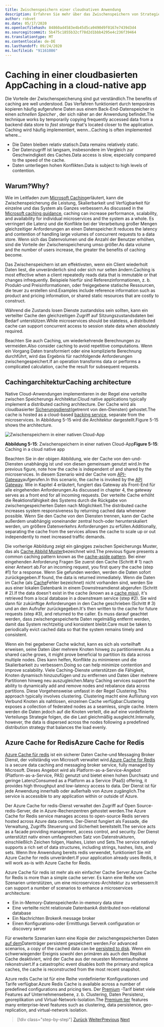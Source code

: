 ```yaml
---
title: Zwischenspeichern einer cloudnativen Anwendung
description: Erfahren Sie mehr über das Zwischenspeichern von Strategien in einer Cloud-native Anwendung.
author: robvet
ms.date: 05/17/2020
ms.openlocfilehash: 84860ad4583e4b45d5ca9490d9f0167e7439d3d4
ms.sourcegitcommit: 5b475c1855b32cf78d2d1bbb4295e4c236f39464
ms.translationtype: MT
ms.contentlocale: de-DE
ms.lasthandoff: 09/24/2020
ms.locfileid: "91161086"
---
```

# <a name="caching-in-a-cloud-native-app"></a><span data-ttu-id="8cd84-103">Caching in einer cloudbasierten App</span><span class="sxs-lookup"><span data-stu-id="8cd84-103">Caching in a cloud-native app</span></span>

<span data-ttu-id="8cd84-104">Die Vorteile der Zwischenspeicherung sind gut verständlich.</span><span class="sxs-lookup"><span data-stu-id="8cd84-104">The benefits of caching are well understood.</span></span> <span data-ttu-id="8cd84-105">Das Verfahren funktioniert durch temporäres kopieren häufig aufgerufene Daten aus einem Back-End-Datenspeicher in einen *schnellen Speicher* , der sich näher an der Anwendung befindet.</span><span class="sxs-lookup"><span data-stu-id="8cd84-105">The technique works by temporarily copying frequently accessed data from a backend data store to *fast storage* that's located closer to the application.</span></span> <span data-ttu-id="8cd84-106">Caching wird häufig implementiert, wenn...</span><span class="sxs-lookup"><span data-stu-id="8cd84-106">Caching is often implemented where...</span></span>

- <span data-ttu-id="8cd84-107">Die Daten bleiben relativ statisch.</span><span class="sxs-lookup"><span data-stu-id="8cd84-107">Data remains relatively static.</span></span>
- <span data-ttu-id="8cd84-108">Der Datenzugriff ist langsam, insbesondere im Vergleich zur Geschwindigkeit des Caches.</span><span class="sxs-lookup"><span data-stu-id="8cd84-108">Data access is slow, especially compared to the speed of the cache.</span></span>
- <span data-ttu-id="8cd84-109">Daten unterliegen hohen Konflikten.</span><span class="sxs-lookup"><span data-stu-id="8cd84-109">Data is subject to high levels of contention.</span></span>

## <a name="why"></a><span data-ttu-id="8cd84-110">Warum?</span><span class="sxs-lookup"><span data-stu-id="8cd84-110">Why?</span></span>

<span data-ttu-id="8cd84-111">Wie im Leitfaden zum [Microsoft Caching](/azure/architecture/best-practices/caching)erläutert, kann die Zwischenspeicherung die Leistung, Skalierbarkeit und Verfügbarkeit für einzelne und das System als Ganzes verbessern.</span><span class="sxs-lookup"><span data-stu-id="8cd84-111">As discussed in the [Microsoft caching guidance](/azure/architecture/best-practices/caching), caching can increase performance, scalability, and availability for individual microservices and the system as a whole.</span></span> <span data-ttu-id="8cd84-112">Es verringert die Latenz und die Konflikte bei der Verarbeitung großer Mengen gleichzeitiger Anforderungen an einen Datenspeicher.</span><span class="sxs-lookup"><span data-stu-id="8cd84-112">It reduces the latency and contention of handling large volumes of concurrent requests to a data store.</span></span> <span data-ttu-id="8cd84-113">Wenn sich das Datenvolumen und die Anzahl der Benutzer erhöhen, sind die Vorteile der Zwischenspeicherung umso größer.</span><span class="sxs-lookup"><span data-stu-id="8cd84-113">As data volume and the number of users increase, the greater the benefits of caching become.</span></span>

<span data-ttu-id="8cd84-114">Das Zwischenspeichern ist am effektivsten, wenn ein Client wiederholt Daten liest, die unveränderlich sind oder sich nur selten ändern.</span><span class="sxs-lookup"><span data-stu-id="8cd84-114">Caching is most effective when a client repeatedly reads data that is immutable or that changes infrequently.</span></span> <span data-ttu-id="8cd84-115">Beispiele hierfür sind Referenzinformationen, z. b. Produkt-und Preisinformationen, oder freigegebene statische Ressourcen, die teuer zu erstellen sind.</span><span class="sxs-lookup"><span data-stu-id="8cd84-115">Examples include reference information such as product and pricing information, or shared static resources that are costly to construct.</span></span>

<span data-ttu-id="8cd84-116">Während die Zustands losen Dienste zustandslos sein sollten, kann ein verteilter Cache den gleichzeitigen Zugriff auf Sitzungszustandsdaten bei Bedarf unterstützen.</span><span class="sxs-lookup"><span data-stu-id="8cd84-116">While microservices should be stateless, a distributed cache can support concurrent access to session state data when absolutely required.</span></span>

<span data-ttu-id="8cd84-117">Beachten Sie auch Caching, um wiederkehrende Berechnungen zu vermeiden.</span><span class="sxs-lookup"><span data-stu-id="8cd84-117">Also consider caching to avoid repetitive computations.</span></span> <span data-ttu-id="8cd84-118">Wenn ein Vorgang Daten transformiert oder eine komplizierte Berechnung durchführt, wird das Ergebnis für nachfolgende Anforderungen zwischengespeichert.</span><span class="sxs-lookup"><span data-stu-id="8cd84-118">If an operation transforms data or performs a complicated calculation, cache the result for subsequent requests.</span></span>

## <a name="caching-architecture"></a><span data-ttu-id="8cd84-119">Cachingarchitektur</span><span class="sxs-lookup"><span data-stu-id="8cd84-119">Caching architecture</span></span>

<span data-ttu-id="8cd84-120">Native Cloud-Anwendungen implementieren in der Regel eine verteilte zwischen Speicherungs Architektur.</span><span class="sxs-lookup"><span data-stu-id="8cd84-120">Cloud native applications typically implement a distributed caching architecture.</span></span> <span data-ttu-id="8cd84-121">Der Cache wird als cloudbasierter [Sicherungsdienst](./definition.md#backing-services)(getrennt von den-Diensten) gehostet.</span><span class="sxs-lookup"><span data-stu-id="8cd84-121">The cache is hosted as a cloud-based [backing service](./definition.md#backing-services), separate from the microservices.</span></span> <span data-ttu-id="8cd84-122">In Abbildung 5-15 wird die Architektur dargestellt.</span><span class="sxs-lookup"><span data-stu-id="8cd84-122">Figure 5-15 shows the architecture.</span></span>

![Zwischenspeichern in einer nativen Cloud-App](media/caching-in-a-cloud-native-app.png)

<span data-ttu-id="8cd84-124">**Abbildung 5-15**: Zwischenspeichern in einer nativen Cloud-App</span><span class="sxs-lookup"><span data-stu-id="8cd84-124">**Figure 5-15**: Caching in a cloud native app</span></span>

<span data-ttu-id="8cd84-125">Beachten Sie in der obigen Abbildung, wie der Cache von den-und-Diensten unabhängig ist und von diesen gemeinsam genutzt wird.</span><span class="sxs-lookup"><span data-stu-id="8cd84-125">In the previous figure, note how the cache is independent of and shared by the microservices.</span></span> <span data-ttu-id="8cd84-126">In diesem Szenario wird der Cache vom [API-Gateway](./front-end-communication.md)aufgerufen.</span><span class="sxs-lookup"><span data-stu-id="8cd84-126">In this scenario, the cache is invoked by the [API Gateway](./front-end-communication.md).</span></span> <span data-ttu-id="8cd84-127">Wie in Kapitel 4 erläutert, fungiert das Gateway als Front-End für alle eingehenden Anforderungen.</span><span class="sxs-lookup"><span data-stu-id="8cd84-127">As discussed in chapter 4, the gateway serves as a front end for all incoming requests.</span></span> <span data-ttu-id="8cd84-128">Der verteilte Cache erhöht die Reaktionsfähigkeit des Systems durch die Rückgabe von zwischengespeicherten Daten nach Möglichkeit.</span><span class="sxs-lookup"><span data-stu-id="8cd84-128">The distributed cache increases system responsiveness by returning cached data whenever possible.</span></span> <span data-ttu-id="8cd84-129">Wenn Sie den Cache von den Diensten trennen, kann der Cache außerdem unabhängig voneinander zentral hoch-oder herunterskaliert werden, um größere Datenverkehrs Anforderungen zu erfüllen.</span><span class="sxs-lookup"><span data-stu-id="8cd84-129">Additionally, separating the cache from the services allows the cache to scale up or out independently to meet increased traffic demands.</span></span>

<span data-ttu-id="8cd84-130">Die vorherige Abbildung zeigt ein gängiges zwischen Speicherungs Muster, das als [Cache Abbild Muster](/azure/architecture/patterns/cache-aside)bezeichnet wird.</span><span class="sxs-lookup"><span data-stu-id="8cd84-130">The previous figure presents a common caching pattern known as the [cache-aside pattern](/azure/architecture/patterns/cache-aside).</span></span> <span data-ttu-id="8cd84-131">Bei einer eingehenden Anforderung Fragen Sie zuerst den Cache (Schritt \# 1) nach einer Antwort ab.</span><span class="sxs-lookup"><span data-stu-id="8cd84-131">For an incoming request, you first query the cache (step \#1) for a response.</span></span> <span data-ttu-id="8cd84-132">Wenn Sie gefunden werden, werden die Daten sofort zurückgegeben.</span><span class="sxs-lookup"><span data-stu-id="8cd84-132">If found, the data is returned immediately.</span></span> <span data-ttu-id="8cd84-133">Wenn die Daten im Cache (als [Cache](https://www.techopedia.com/definition/6308/cache-miss)Fehler bezeichnet) nicht vorhanden sind, werden Sie aus einer lokalen Datenbank in einem Downstreamdienst abgerufen (Schritt \# 2).</span><span class="sxs-lookup"><span data-stu-id="8cd84-133">If the data doesn't exist in the cache (known as a [cache miss](https://www.techopedia.com/definition/6308/cache-miss)), it's retrieved from a local database in a downstream service (step \#2).</span></span> <span data-ttu-id="8cd84-134">Sie wird dann für zukünftige Anforderungen in den Cache geschrieben (Schritt \# 3) und an den Aufrufer zurückgegeben.</span><span class="sxs-lookup"><span data-stu-id="8cd84-134">It's then written to the cache for future requests (step \#3), and returned to the caller.</span></span> <span data-ttu-id="8cd84-135">Es muss darauf geachtet werden, dass zwischengespeicherte Daten regelmäßig entfernt werden, damit das System rechtzeitig und konsistent bleibt.</span><span class="sxs-lookup"><span data-stu-id="8cd84-135">Care must be taken to periodically evict cached data so that the system remains timely and consistent.</span></span>

<span data-ttu-id="8cd84-136">Wenn ein frei gegebener Cache wächst, kann es sich als vorteilhaft erweisen, seine Daten über mehrere Knoten hinweg zu partitionieren.</span><span class="sxs-lookup"><span data-stu-id="8cd84-136">As a shared cache grows, it might prove beneficial to partition its data across multiple nodes.</span></span> <span data-ttu-id="8cd84-137">Dies kann helfen, Konflikte zu minimieren und die Skalierbarkeit zu verbessern.</span><span class="sxs-lookup"><span data-stu-id="8cd84-137">Doing so can help minimize contention and improve scalability.</span></span> <span data-ttu-id="8cd84-138">Viele Caching-Dienste unterstützen die Fähigkeit, Knoten dynamisch hinzuzufügen und zu entfernen und Daten über mehrere Partitionen hinweg neu auszugleichen.</span><span class="sxs-lookup"><span data-stu-id="8cd84-138">Many Caching services support the ability to dynamically add and remove nodes and rebalance data across partitions.</span></span> <span data-ttu-id="8cd84-139">Diese Vorgehensweise umfasst in der Regel Clustering.</span><span class="sxs-lookup"><span data-stu-id="8cd84-139">This approach typically involves clustering.</span></span> <span data-ttu-id="8cd84-140">Clustering macht eine Auflistung von Verbund Knoten als nahtlosen, einzelnen Cache verfügbar.</span><span class="sxs-lookup"><span data-stu-id="8cd84-140">Clustering exposes a collection of federated nodes as a seamless, single cache.</span></span> <span data-ttu-id="8cd84-141">Intern werden die Daten jedoch auf die Knoten verteilt, die auf eine vordefinierte Verteilungs Strategie folgen, die die Last gleichmäßig ausgleicht.</span><span class="sxs-lookup"><span data-stu-id="8cd84-141">Internally, however, the data is dispersed across the nodes following a predefined distribution strategy that balances the load evenly.</span></span>

## <a name="azure-cache-for-redis"></a><span data-ttu-id="8cd84-142">Azure Cache for Redis</span><span class="sxs-lookup"><span data-stu-id="8cd84-142">Azure Cache for Redis</span></span>

<span data-ttu-id="8cd84-143">[Azure Cache für redis](https://azure.microsoft.com/services/cache/) ist ein sicherer Daten Cache-und Messaging Broker Dienst, der vollständig von Microsoft verwaltet wird.</span><span class="sxs-lookup"><span data-stu-id="8cd84-143">[Azure Cache for Redis](https://azure.microsoft.com/services/cache/) is a secure data caching and messaging broker service, fully managed by Microsoft.</span></span> <span data-ttu-id="8cd84-144">Dieses Angebot wird als Platform-as-a-Service-Angebot (Platform-as-a-Service, PAS) genutzt und bietet einen hohen Durchsatz und geringe Latenz</span><span class="sxs-lookup"><span data-stu-id="8cd84-144">Consumed as a Platform as a Service (PaaS) offering, it provides high throughput and low-latency access to data.</span></span> <span data-ttu-id="8cd84-145">Der Dienst ist für jede Anwendung innerhalb oder außerhalb von Azure zugänglich.</span><span class="sxs-lookup"><span data-stu-id="8cd84-145">The service is accessible to any application within or outside of Azure.</span></span>

<span data-ttu-id="8cd84-146">Der Azure Cache for redis-Dienst verwaltet den Zugriff auf Open Source-redis-Server, die in Azure-Rechenzentren gehostet werden.</span><span class="sxs-lookup"><span data-stu-id="8cd84-146">The Azure Cache for Redis service manages access to open-source Redis servers hosted across Azure data centers.</span></span> <span data-ttu-id="8cd84-147">Der-Dienst fungiert als Fassade, die Verwaltung, Zugriffs Steuerung und Sicherheit bereitstellt.</span><span class="sxs-lookup"><span data-stu-id="8cd84-147">The service acts as a facade providing management, access control, and security.</span></span> <span data-ttu-id="8cd84-148">Der Dienst unterstützt nativ einen umfangreichen Satz von Datenstrukturen, einschließlich Zeichen folgen, Hashes, Listen und Sets.</span><span class="sxs-lookup"><span data-stu-id="8cd84-148">The service natively supports a rich set of data structures, including strings, hashes, lists, and sets.</span></span> <span data-ttu-id="8cd84-149">Wenn Ihre Anwendung bereits redis verwendet, funktioniert Sie mit Azure Cache for redis unverändert.</span><span class="sxs-lookup"><span data-stu-id="8cd84-149">If your application already uses Redis, it will work as-is with Azure Cache for Redis.</span></span>

<span data-ttu-id="8cd84-150">Azure Cache für redis ist mehr als ein einfacher Cache Server.</span><span class="sxs-lookup"><span data-stu-id="8cd84-150">Azure Cache for Redis is more than a simple cache server.</span></span> <span data-ttu-id="8cd84-151">Es kann eine Reihe von Szenarien unterstützen, um eine microservices-Architektur zu verbessern:</span><span class="sxs-lookup"><span data-stu-id="8cd84-151">It can support a number of scenarios to enhance a microservices architecture:</span></span>

- <span data-ttu-id="8cd84-152">Ein in-Memory-Datenspeicher</span><span class="sxs-lookup"><span data-stu-id="8cd84-152">An in-memory data store</span></span>
- <span data-ttu-id="8cd84-153">Eine verteilte nicht relationale Datenbank</span><span class="sxs-lookup"><span data-stu-id="8cd84-153">A distributed non-relational database</span></span>
- <span data-ttu-id="8cd84-154">Ein Nachrichten Broker</span><span class="sxs-lookup"><span data-stu-id="8cd84-154">A message broker</span></span>
- <span data-ttu-id="8cd84-155">Einen Konfigurations-oder Ermittlungs Server</span><span class="sxs-lookup"><span data-stu-id="8cd84-155">A configuration or discovery server</span></span>
  
<span data-ttu-id="8cd84-156">Für erweiterte Szenarien kann eine Kopie der zwischengespeicherten Daten [auf dem](/azure/azure-cache-for-redis/cache-how-to-premium-persistence)Datenträger persistent gespeichert werden.</span><span class="sxs-lookup"><span data-stu-id="8cd84-156">For advanced scenarios, a copy of the cached data can be [persisted to disk](/azure/azure-cache-for-redis/cache-how-to-premium-persistence).</span></span> <span data-ttu-id="8cd84-157">Wenn ein schwerwiegender Ereignis sowohl den primären als auch den Replikat Cache deaktiviert, wird der Cache aus der neuesten Momentaufnahme rekonstruiert.</span><span class="sxs-lookup"><span data-stu-id="8cd84-157">If a catastrophic event disables both the primary and replica caches, the cache is reconstructed from the most recent snapshot.</span></span>

<span data-ttu-id="8cd84-158">Azure redis Cache ist für eine Reihe vordefinierter Konfigurationen und Tarife verfügbar.</span><span class="sxs-lookup"><span data-stu-id="8cd84-158">Azure Redis Cache is available across a number of predefined configurations and pricing tiers.</span></span> <span data-ttu-id="8cd84-159">Der [Premium](/azure/azure-cache-for-redis/cache-overview#service-tiers) -Tarif bietet viele Features auf Unternehmensebene, z. b. Clustering, Daten Persistenz, georeplikation und Virtual-Network-Isolation.</span><span class="sxs-lookup"><span data-stu-id="8cd84-159">The [Premium tier](/azure/azure-cache-for-redis/cache-overview#service-tiers) features many enterprise-level features such as clustering, data persistence, geo-replication, and virtual-network isolation.</span></span>

>[!div class="step-by-step"]
><span data-ttu-id="8cd84-160">[Zurück](relational-vs-nosql-data.md)
>[Weiter](elastic-search-in-azure.md)</span><span class="sxs-lookup"><span data-stu-id="8cd84-160">[Previous](relational-vs-nosql-data.md)
[Next](elastic-search-in-azure.md)</span></span>
